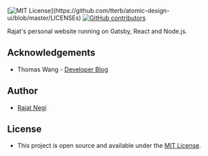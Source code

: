 
[![MIT License](https://img.shields.io/apm/l/atomic-design-ui.svg?)](https://github.com/tterb/atomic-design-ui/blob/master/LICENSEs)
[![GitHub contributors](https://img.shields.io/github/contributors/cdnjs/cdnjs.svg?style=flat)]()  

Rajat's personal website running on Gatsby, React and Node.js.

## Acknowledgements
  * Thomas Wang - [Developer Blog](https://www.thomas.wang/blog/developer-blog)

## Author 
  * [ Rajat Negi ](www.rajat.link)

## License
  * This project is open source and available under the [MIT License](LICENSE).
